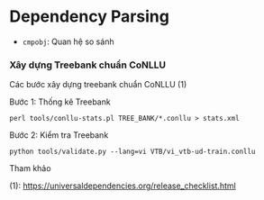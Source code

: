 # Dependency Parsing

* `cmpobj`: Quan hệ so sánh

### Xây dựng Treebank chuẩn CoNLLU

Các bước xây dựng treebank chuẩn CoNLLU (1)

Bước 1: Thống kê Treebank

```
perl tools/conllu-stats.pl TREE_BANK/*.conllu > stats.xml 
```

Bước 2: Kiểm tra Treebank

```
python tools/validate.py --lang=vi VTB/vi_vtb-ud-train.conllu 
```



Tham khảo

(1): https://universaldependencies.org/release_checklist.html